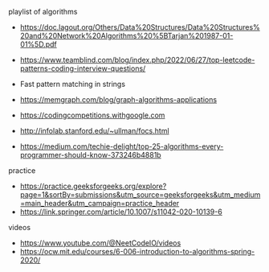 playlist of algorithms

- https://doc.lagout.org/Others/Data%20Structures/Data%20Structures%20and%20Network%20Algorithms%20%5BTarjan%201987-01-01%5D.pdf

- https://www.teamblind.com/blog/index.php/2022/06/27/top-leetcode-patterns-coding-interview-questions/

- Fast pattern matching in strings 

- https://memgraph.com/blog/graph-algorithms-applications

- https://codingcompetitions.withgoogle.com

- http://infolab.stanford.edu/~ullman/focs.html

- https://medium.com/techie-delight/top-25-algorithms-every-programmer-should-know-373246b4881b

practice 

- https://practice.geeksforgeeks.org/explore?page=1&sortBy=submissions&utm_source=geeksforgeeks&utm_medium=main_header&utm_campaign=practice_header
- https://link.springer.com/article/10.1007/s11042-020-10139-6

videos

 - https://www.youtube.com/@NeetCodeIO/videos
 - https://ocw.mit.edu/courses/6-006-introduction-to-algorithms-spring-2020/
